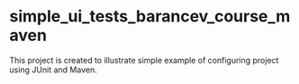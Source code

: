 # simple_ui_tests_barancev_course_maven
This project is created to illustrate simple example of configuring project using JUnit and Maven.
